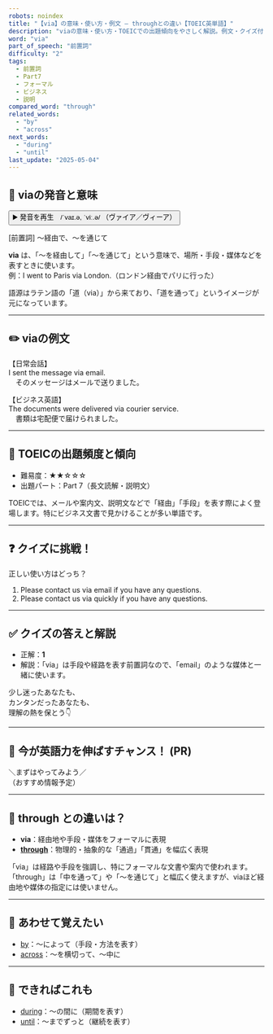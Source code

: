 ```yaml
---
robots: noindex
title: "【via】の意味・使い方・例文 ― throughとの違い【TOEIC英単語】"
description: "viaの意味・使い方・TOEICでの出題傾向をやさしく解説。例文・クイズ付きでthroughとの違いもわかりやすく学べます。"
word: "via"
part_of_speech: "前置詞"
difficulty: "2"
tags:
  - 前置詞
  - Part7
  - フォーマル
  - ビジネス
  - 説明
compared_word: "through"
related_words:
  - "by"
  - "across"
next_words:
  - "during"
  - "until"
last_update: "2025-05-04"
---
```


## 🔰 viaの発音と意味

<button class="play-audio" onclick="playTTS('via')">
  <span class="play-audio-main">
    ▶️ 発音を再生　/ˈvaɪ.ə, ˈviː.ə/
  </span>
  <span class="play-audio-sub">
    （ヴァイア／ヴィーア）
  </span>
</button>

[前置詞] ～経由で、～を通じて

**via** は、「～を経由して」「～を通じて」という意味で、場所・手段・媒体などを表すときに使います。  
例：I went to Paris via London.（ロンドン経由でパリに行った）

語源はラテン語の「道（via）」から来ており、「道を通って」というイメージが元になっています。

---

## ✏️ viaの例文

【日常会話】  
I sent the message via email.  
　そのメッセージはメールで送りました。

【ビジネス英語】  
The documents were delivered via courier service.  
　書類は宅配便で届けられました。

---

## 🎯 TOEICの出題頻度と傾向

- 難易度：★★☆☆☆
- 出題パート：Part 7（長文読解・説明文）

TOEICでは、メールや案内文、説明文などで「経由」「手段」を表す際によく登場します。特にビジネス文書で見かけることが多い単語です。

---

## ❓ クイズに挑戦！

正しい使い方はどっち？

1. Please contact us via email if you have any questions.  
2. Please contact us via quickly if you have any questions.

---

## ✅ クイズの答えと解説

- 正解：**1**
- 解説：「via」は手段や経路を表す前置詞なので、「email」のような媒体と一緒に使います。

少し迷ったあなたも、  
カンタンだったあなたも、  
理解の熱を保とう👇️

---

## 🚀 今が英語力を伸ばすチャンス！ (PR)

<div class="info-center">
＼まずはやってみよう／<br>  
（おすすめ情報予定）
</div>

---

## 🤔  through との違いは？

- **via**：経由地や手段・媒体をフォーマルに表現
- **[through](/through)**：物理的・抽象的な「通過」「貫通」を幅広く表現

「via」は経路や手段を強調し、特にフォーマルな文書や案内で使われます。「through」は「中を通って」や「～を通じて」と幅広く使えますが、viaほど経由地や媒体の指定には使いません。

---

## 🧩 あわせて覚えたい

- [by](/by)：～によって（手段・方法を表す）
- [across](/across)：～を横切って、～中に

---

## 📖 できればこれも

- [during](/during)：～の間に（期間を表す）
- [until](/until)：～までずっと（継続を表す）

<!-- cvid: aid46_bid08 -->
